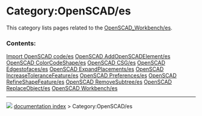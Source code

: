 # Category:OpenSCAD/es
This category lists pages related to the [OpenSCAD\_Workbench/es](OpenSCAD_Workbench/es.md).

### Contents:

    
  [Import OpenSCAD code/es](Import_OpenSCAD_code/es.md)                             [OpenSCAD AddOpenSCADElement/es](OpenSCAD_AddOpenSCADElement/es.md)   [OpenSCAD ColorCodeShape/es](OpenSCAD_ColorCodeShape/es.md)
  [OpenSCAD CSG/es](OpenSCAD_CSG/es.md)                                             [OpenSCAD Edgestofaces/es](OpenSCAD_Edgestofaces/es.md)               [OpenSCAD ExpandPlacements/es](OpenSCAD_ExpandPlacements/es.md)
  [OpenSCAD IncreaseToleranceFeature/es](OpenSCAD_IncreaseToleranceFeature/es.md)   [OpenSCAD Preferences/es](OpenSCAD_Preferences/es.md)                 [OpenSCAD RefineShapeFeature/es](OpenSCAD_RefineShapeFeature/es.md)
  [OpenSCAD RemoveSubtree/es](OpenSCAD_RemoveSubtree/es.md)                         [OpenSCAD ReplaceObject/es](OpenSCAD_ReplaceObject/es.md)             [OpenSCAD Workbench/es](OpenSCAD_Workbench/es.md)



---
![](images/Right_arrow.png) [documentation index](../README.md) > Category:OpenSCAD/es
